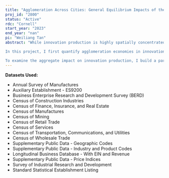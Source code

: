 ```yaml
---
title: "Agglomeration Across Cities: General Equilibrium Impacts of the Spatial Networks of Inventors in the United States"
proj_id: "2800"
status: "Active"
rdc: "Cornell"
start_year: "2023"
end_year: "nan"
pi: "Weiliang Tan"
abstract: "While innovation production is highly spatially concentrated, inventors are increasingly working in teams with co-inventors from other regions. What are the roles of agglomeration and inter-city networks in the production and diffusion of innovation, and hence in determining the aggregate impacts of the spatial distribution of inventors in the US? 

In this project, I first quantify agglomeration economies in innovation production across cities via inter-city innovation networks, including patent co-inventor networks, patent citation networks, and inventor migration networks. Innovations produced at different locations, however, have differential impacts on broader society. I then quantify the impact of innovations produced on productivity in different regions via the same inter-city innovation networks, and the impact of inventor in-migration on the subsequent skill mix of the region.

To examine the aggregate impact on innovation production, I build a parsimonious spatial model with endogenous agglomeration forces that spillover across cities. I then endogenize the formation of co-inventor networks via the search and matching of inventors in different locations to illustrate how falling communication costs impacts the spatial networks of inventors. I embed these spatial networks of innovation into a quantitative dynamic urban and trade model that incorporates the migration of inventors and workers and endogenous amenities in each region that varies with the skill mix of the city. I simulate this full model to quantify the general equilibrium welfare impacts of different inventor migration costs, falling communication costs, and place-based innovation policies."
---
```


**Datasets Used:**

  - Annual Survey of Manufactures 
  - Auxiliary Establishment - ES9200 
  - Business Enterprise Research and Development Survey (BERD) 
  - Census of Construction Industries 
  - Census of Finance, Insurance, and Real Estate 
  - Census of Manufactures 
  - Census of Mining 
  - Census of Retail Trade 
  - Census of Services 
  - Census of Transportation, Communications, and Utilities 
  - Census of Wholesale Trade 
  - Supplementary Public Data - Geographic Codes 
  - Supplementary Public Data - Industry and Product Codes 
  - Longitudinal Business Database - With EIN and Revenue 
  - Supplementary Public Data - Price Indices 
  - Survey of Industrial Research and Development 
  - Standard Statistical Establishment Listing 

